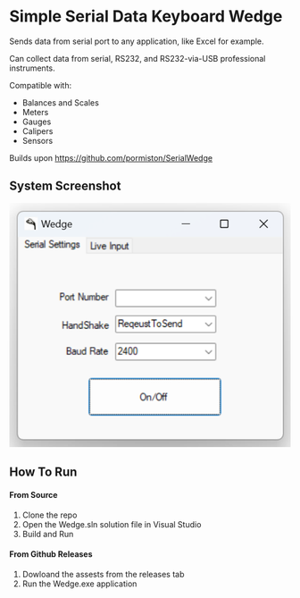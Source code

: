 
# Simple Serial Data Keyboard Wedge

Sends data from serial port to any application, like Excel for example.

Can collect data from serial, RS232, and RS232-via-USB professional instruments.

Compatible with:
* Balances and Scales
* Meters
* Gauges
* Calipers
* Sensors 

Builds upon https://github.com/pormiston/SerialWedge

## System Screenshot
![system_gui](https://raw.githubusercontent.com/jglatts/SerialWedge/refs/heads/master/images/gui2.png)


## How To Run
#### From Source
1. Clone the repo
2. Open the Wedge.sln solution file in Visual Studio
3. Build and Run 

#### From Github Releases 
1. Dowloand the assests from the releases tab
2. Run the Wedge.exe application 

